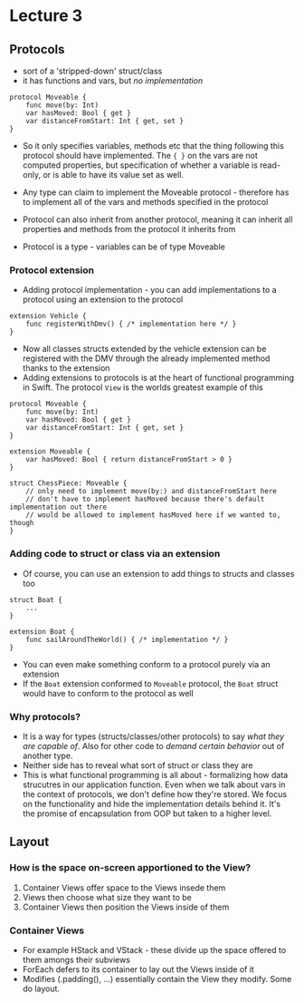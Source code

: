 
# Lecture 3

## Protocols
- sort of a 'stripped-down' struct/class
- it has functions and vars, but *no implementation*
```
protocol Moveable {
    func move(by: Int)
    var hasMoved: Bool { get }
    var distanceFromStart: Int { get, set }
}
```
- So it only specifies variables, methods etc that the thing following this protocol should have implemented. The `{ }` on the vars are not computed properties, but specification of whether a variable is read-only, or is able to have its value set as well.
- Any type can claim to implement the Moveable protocol - therefore has to implement all of the vars and methods specified in the protocol
- Protocol can also inherit from another protocol, meaning it can inherit all properties and methods from the protocol it inherits from

- Protocol is a type - variables can be of type Moveable

### Protocol extension
- Adding protocol implementation - you can add implementations to a protocol using an extension to the protocol
```
extension Vehicle {
    func registerWithDmv() { /* implementation here */ }
}
```
- Now all classes structs extended by the vehicle extension can be registered with the DMV through the already implemented method thanks to the extension
- Adding extensions to protocols is at the heart of functional programming in Swift. The protocol `View` is the worlds greatest example of this


``` 
protocol Moveable {
    func move(by: Int)
    var hasMoved: Bool { get }
    var distanceFromStart: Int { get, set }
}

extension Moveable {
    var hasMoved: Bool { return distanceFromStart > 0 }
}

struct ChessPiece: Moveable {
    // only need to implement move(by:) and distanceFromStart here
    // don't have to implement hasMoved because there's default implementation out there
    // would be allowed to implement hasMoved here if we wanted to, though
}
```

### Adding code to struct or class via an extension
- Of course, you can use an extension to add things to structs and classes too
```
struct Boat {
    ...
}

extension Boat {
    func sailAroundTheWorld() { /* implementation */ }
}
```
- You can even make something conform to a protocol purely via an extension
- If the `Boat` extension conformed to `Moveable` protocol, the `Boat` struct would have to conform to the protocol as well

### Why protocols?
- It is a way for types (structs/classes/other protocols) to say *what they are capable of*. Also for other code to *demand certain behavior* out of another type. 
- Neither side has to reveal what sort of struct or class they are
- This is what functional programming is all about - formalizing how data strucutres in our application function. Even when we talk about vars in the context of protocols, we don't define how they're stored. We focus on the functionality and hide the implementation details behind it. It's the promise of encapsulation from OOP but taken to a higher level.


## Layout

### How is the space on-screen apportioned to the View?
1. Container  Views offer space to the Views insede them
2. Views then choose what size they want to be
3. Container Views then position the Views inside of them

### Container Views
- For example HStack and VStack - these divide up the space offered to them amongs their subviews
- ForEach defers to its container to lay out the Views inside of it
- Modifies (.padding(), ...) essentially contain the View they modify. Some do layout.



